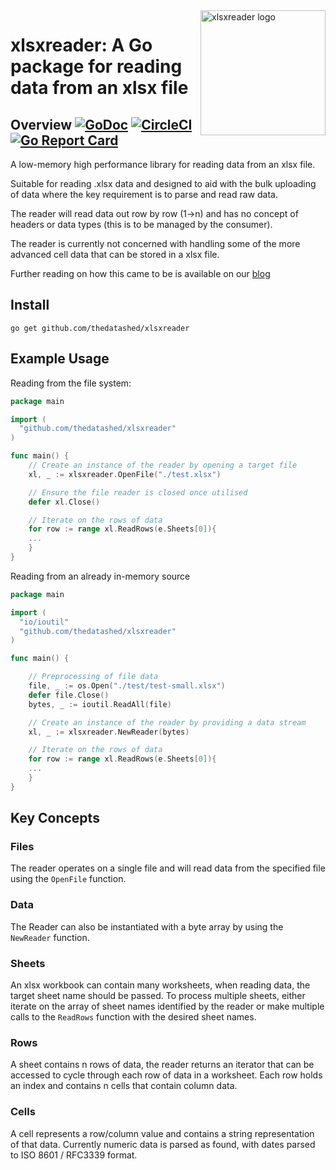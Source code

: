 <img align="right" width="200" src="./logo.jpeg" alt="xlsxreader logo">

# xlsxreader: A Go package for reading data from an xlsx file

## Overview [![GoDoc](https://godoc.org/github.com/thedatashed/xlsxreader?status.svg)](https://godoc.org/github.com/thedatashed/xlsxreader) [![CircleCI](https://circleci.com/gh/TheDataShed/xlsxreader.svg?style=shield&circle-token=278b8226f604014c183d01a96d4eb6ead9d0bc79)](https://github.com/TheDataShed/xlsxreader) [![Go Report Card](https://goreportcard.com/badge/github.com/thedatashed/xlsxreader)](https://goreportcard.com/report/github.com/thedatashed/xlsxreader)

A low-memory high performance library for reading data from an xlsx file.

Suitable for reading .xlsx data and designed to aid with the bulk uploading of
data where the key requirement is to parse and read raw data.

The reader will read data out row by row (1->n) and has no concept of headers or
data types (this is to be managed by the consumer).

The reader is currently not concerned with handling some of the more advanced
cell data that can be stored in a xlsx file.

Further reading on how this came to be is available on our
[blog](https://www.thedatashed.co.uk/2019/02/13/go-shedsheet-reader/)

## Install

```
go get github.com/thedatashed/xlsxreader
```

## Example Usage

Reading from the file system:

```go
package main

import (
  "github.com/thedatashed/xlsxreader"
)

func main() {
    // Create an instance of the reader by opening a target file
    xl, _ := xlsxreader.OpenFile("./test.xlsx")

    // Ensure the file reader is closed once utilised
    defer xl.Close()

    // Iterate on the rows of data
    for row := range xl.ReadRows(e.Sheets[0]){
    ...
    }
}
```

Reading from an already in-memory source

```go
package main

import (
  "io/ioutil"
  "github.com/thedatashed/xlsxreader"
)

func main() {

    // Preprocessing of file data
    file, _ := os.Open("./test/test-small.xlsx")
    defer file.Close()
    bytes, _ := ioutil.ReadAll(file)

    // Create an instance of the reader by providing a data stream
    xl, _ := xlsxreader.NewReader(bytes)

    // Iterate on the rows of data
    for row := range xl.ReadRows(e.Sheets[0]){
    ...
    }
}
```

## Key Concepts

### Files

The reader operates on a single file and will read data from the specified file
using the `OpenFile` function.

### Data

The Reader can also be instantiated with a byte array by using the `NewReader`
function.

### Sheets

An xlsx workbook can contain many worksheets, when reading data, the target
sheet name should be passed. To process multiple sheets, either iterate on the
array of sheet names identified by the reader or make multiple calls to the
`ReadRows` function with the desired sheet names.

### Rows

A sheet contains n rows of data, the reader returns an iterator that can be
accessed to cycle through each row of data in a worksheet. Each row holds an
index and contains n cells that contain column data.

### Cells

A cell represents a row/column value and contains a string representation of
that data. Currently numeric data is parsed as found, with dates parsed to ISO
8601 / RFC3339 format.
